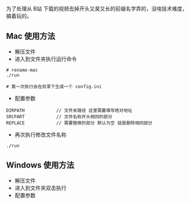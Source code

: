 
为了处理从 B站 下载的视频去掉开头又臭又长的前缀名字弄的，没啥技术难度，搞着玩的。

## Mac 使用方法
- 解压文件
- 进入到文件夹执行运行命令
```shell
# rename-mac
./run

# 第一次执行会在目录下生成一个 config.ini
```

- 配置参数
```text
DIRPATH            // 文件夹路径 这里需要填写绝对地址
SRCPART            // 文件名称开头相同的部分
REPLACE            // 需要替换的部分 默认为空 就是删除相同部分
```

- 再次执行修改文件名称
```shell
./run
```

## Windows 使用方法

- 解压文件
- 进入到文件夹双击执行
- 配置参数